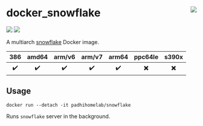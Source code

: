 # docker_snowflake <a href='https://github.com/padhi-homelab/docker_snowflake/actions?query=workflow%3A%22Docker+CI+Release%22'><img align='right' src='https://img.shields.io/github/workflow/status/padhi-homelab/docker_snowflake/Docker%20CI%20Release?logo=github&logoWidth=24&style=flat-square'></img></a>

<a href='https://hub.docker.com/r/padhihomelab/snowflake'><img src='https://img.shields.io/docker/image-size/padhihomelab/snowflake/latest?label=size%20%5Blatest%5D&logo=docker&logoWidth=24&style=for-the-badge'></img></a>
<a href='https://hub.docker.com/r/padhihomelab/snowflake'><img src='https://img.shields.io/docker/image-size/padhihomelab/snowflake/testing?label=size%20%5Btesting%5D&logo=docker&logoWidth=24&style=for-the-badge'></img></a>

A multiarch [snowflake] Docker image.

|        386         |       amd64        |       arm/v6       |       arm/v7       |       arm64        |      ppc64le       |       s390x        |
| :----------------: | :----------------: | :----------------: | :----------------: | :----------------: | :----------------: | :----------------: |
| :heavy_check_mark: | :heavy_check_mark: | :heavy_check_mark: | :heavy_check_mark: | :heavy_check_mark: | :heavy_multiplication_x: | :heavy_multiplication_x: |

## Usage

```
docker run --detach -it padhihomelab/snowflake
```

Runs `snowflake` server in the background.

_<More details to be added soon>_


[snowflake]:         https://snowflake.torproject.org/
